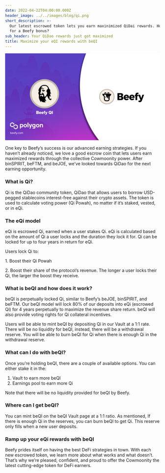```yaml
---
date: 2022-04-22T04:00:00.000Z
header_image: ../../images/blog/qi.png
short_description: >-
  Our latest escrowed token lets you earn maxinimized QiDai rewards. How's that
  for a Beefy bonus?
sub_header: Your QiDao rewards just got maximized
title: Maximize your eQI rewards with beQI
---
```

![](../../images/blog/qi.png)

One key to Beefy’s success is our advanced earning strategies. If you haven’t already noticed, we love a good escrow coin that lets users earn maximized rewards through the collective Cowmoonity power. After binSPIRIT, beFTM, and beJOE, we’ve looked towards QiDao for the next earning opportunity.

### What is Qi?

Qi is the QiDao community token, QiDao that allows users to borrow USD-pegged stablecoins interest-free against their crypto assets. The token is used to calculate voting power (Qi Powah), no matter if it’s staked, vested, or in eQi.

### The eQi model

eQi is escrowed Qi, earned when a user stakes Qi. eQi is calculated based on the amount of Qi a user locks and the duration they lock it for. Qi can be locked for up to four years in return for eQi.

Users lock Qi to:

1\. Boost their Qi Powah

2\. Boost their share of the protocol’s revenue. The longer a user locks their Qi, the larger the boost they receive.

### What is beQI and how does it work?

beQI is perpetually locked Qi, similar to Beefy’s beJOE, binSPIRIT, and beFTM. Our beQI model will lock 80% of our deposits into eQi (escrowed Qi) for 4 years perpetually to maximize the revenue share return. beQI will also provide voting rights for Qi collateral incentives.

Users will be able to mint beQI by depositing Qi in our Vault at a 1:1 rate. There will be no liquidity for beQI, instead, there will be a withdrawal reserve. You will be able to burn beQI for Qi when there is enough Qi in the withdrawal reserve.

### What can I do with beQI?

Once you’re holding beQI, there are a couple of available options. You can either stake it in the:

1. Vault to earn more beQI
2. Earnings pool to earn more Qi

Note that there will be no liquidity provided for beQI by Beefy.

### Where can I get beQI?

You can mint beQI on the beQI Vault page at a 1:1 ratio. As mentioned, If there is enough Qi in the reserves, you can burn beQI to get Qi. This reserve only fills when a new user deposits.

### Ramp up your eQi rewards with beQI

Beefy prides itself on having the best DeFi strategies in town. With each new escrowed token, we learn more about what works and what doesn’t. That’s why we’re pleased, confident, and proud to offer the Cowmoonity the latest cutting-edge token for DeFi earners. 
